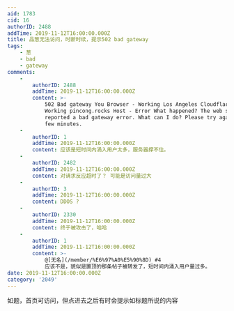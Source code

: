 ```yaml
---
aid: 1783
cid: 16
authorID: 2488
addTime: 2019-11-12T16:00:00.000Z
title: 品葱无法访问，时断时续，提示502 bad gateway
tags:
    - 葱
    - bad
    - gateway
comments:
    -
        authorID: 2488
        addTime: 2019-11-12T16:00:00.000Z
        content: >-
            502 Bad gateway You Browser - Working Los Angeles Cloudflare -
            Working pincong.rocks Host - Error What happened? The web server
            reported a bad gateway error. What can I do? Please try again in a
            few minutes.
    -
        authorID: 1
        addTime: 2019-11-12T16:00:00.000Z
        content: 应该是短时间内涌入用户太多，服务器撑不住。
    -
        authorID: 2482
        addTime: 2019-11-12T16:00:00.000Z
        content: 对请求反应超时了？ 可能是访问量过大
    -
        authorID: 3
        addTime: 2019-11-12T16:00:00.000Z
        content: DDOS ?
    -
        authorID: 2330
        addTime: 2019-11-12T16:00:00.000Z
        content: 终于被攻击了，哈哈
    -
        authorID: 1
        addTime: 2019-11-12T16:00:00.000Z
        content: >-
            @[无名](/member/%E6%97%A0%E5%90%8D) #4
            应该不是，貌似是置顶的那条帖子被转发了，短时间内涌入用户量过多。
date: 2019-11-12T16:00:00.000Z
category: '2049'
---
```


如题，首页可访问，但点进去之后有时会提示如标题所说的内容
